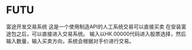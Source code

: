 # FUTU
富途开发交易系统
这是一个使用制造API的人工系统交易可以直接买卖
在安装富途包之后，可以直接进入交易系统。
输入以HK.00000代码进入股票选择，然后输入数量，输入买卖方向，系统会根据对手价进行交易。
